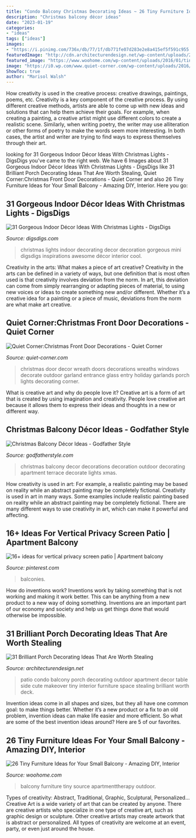 ```yaml
---
title: "Condo Balcony Christmas Decorating Ideas ~ 26 Tiny Furniture Ideas For Your Small Balcony"
description: "Christmas balcony décor ideas"
date: "2023-01-19"
categories:
- "ideas"
tags: ["ideas"]
images:
- "https://i.pinimg.com/736x/db/77/1f/db771fe07d283e2e8a415ef5f591c955.jpg"
featuredImage: "http://cdn.architecturendesign.net/wp-content/uploads/2015/07/AD-Small-Porch-Ideas-03.jpg"
featured_image: "https://www.woohome.com/wp-content/uploads/2016/01/tiny-balcony-furniture-7-2.jpg"
image: "https://i0.wp.com/www.quiet-corner.com/wp-content/uploads/2016/12/Christmas-Front-Door-Decorations-7-19.jpg?resize=710%2C1065"
ShowToc: true
author: "Marisol Walsh"
---
```



How creativity is used in the creative process: creative drawings, paintings, poems, etc.
Creativity is a key component of the creative process. By using different creative methods, artists are able to come up with new ideas and solutions that can help them achieve their goals. For example, when creating a painting, a creative artist might use different colors to create a realistic scene. Similarly, when writing poetry, the writer may use alliteration or other forms of poetry to make the words seem more interesting. In both cases, the artist and writer are trying to find ways to express themselves through their art.

	

		
looking for 31 Gorgeous Indoor Décor Ideas With Christmas Lights - DigsDigs you've came to the right web. We have 6 Images about 31 Gorgeous Indoor Décor Ideas With Christmas Lights - DigsDigs like 31 Brilliant Porch Decorating Ideas That Are Worth Stealing, Quiet Corner:Christmas Front Door Decorations - Quiet Corner and also 26 Tiny Furniture Ideas for Your Small Balcony - Amazing DIY, Interior. Here you go:
		
    
## 31 Gorgeous Indoor Décor Ideas With Christmas Lights - DigsDigs

<img loading=lazy src="https://www.digsdigs.com/photos/gorgeous-indoor-decor-ideas-with-christmas-lights-14.jpg" onerror="this.onerror=null;this.src='https://tse3.mm.bing.net/th?id=OIP.JNpnWhg4pknkBdwiBNb2mgHaJ4&amp;pid=15.1';" alt="31 Gorgeous Indoor Décor Ideas With Christmas Lights - DigsDigs">

_Source: digsdigs.com_

>christmas lights indoor decorating decor decoration gorgeous mini digsdigs inspirations awesome décor interior cool. 

	

Creativity in the arts: What makes a piece of art creative?
Creativity in the arts can be defined in a variety of ways, but one definition that is most often used is that creativity involves deviation from the norm. In art, this deviation can come from simply rearranging or adapting pieces of material, to using new voices or ideas to create something new and/or different. Whether it’s a creative idea for a painting or a piece of music, deviations from the norm are what make art creative.

    
## Quiet Corner:Christmas Front Door Decorations - Quiet Corner

<img loading=lazy src="https://i0.wp.com/www.quiet-corner.com/wp-content/uploads/2016/12/Christmas-Front-Door-Decorations-7-19.jpg?resize=710%2C1065" onerror="this.onerror=null;this.src='https://tse2.mm.bing.net/th?id=OIP.06cR3p2Tp5YjXuhmggpmtgHaLH&amp;pid=15.1';" alt="Quiet Corner:Christmas Front Door Decorations - Quiet Corner">

_Source: quiet-corner.com_

>christmas door decor wreath doors decorations wreaths windows decorate outdoor garland entrance glass entry holiday garlands porch lights decorating corner. 

	

What is creative art and why do people love it?
Creative art is a form of art that is created by using imagination and creativity. People love creative art because it allows them to express their ideas and thoughts in a new or different way.

    
## Christmas Balcony Décor Ideas - Godfather Style

<img loading=lazy src="http://godfatherstyle.com/wp-content/uploads/2015/09/cool-christmas-balcony-decor-ideas-1.jpg" onerror="this.onerror=null;this.src='https://tse1.mm.bing.net/th?id=OIP.mD2mq35Hbs_gzmVHG93eZwHaLH&amp;pid=15.1';" alt="Christmas Balcony Décor Ideas - Godfather Style">

_Source: godfatherstyle.com_

>christmas balcony decor decorations decoration outdoor decorating apartment terrace decorate lights xmas. 

	

How creativity is used in art: For example, a realistic painting may be based on reality while an abstract painting may be completely fictional.
Creativity is used in art in many ways. Some examples include realistic painting based on reality while an abstract painting may be completely fictional. There are many different ways to use creativity in art, which can make it powerful and affecting.

    
## 16+ Ideas For Vertical Privacy Screen Patio | Apartment Balcony

<img loading=lazy src="https://i.pinimg.com/736x/db/77/1f/db771fe07d283e2e8a415ef5f591c955.jpg" onerror="this.onerror=null;this.src='https://tse1.mm.bing.net/th?id=OIP.ArCxk2EEmDW_EGp7mhaLVAAAAA&amp;pid=15.1';" alt="16+ ideas for vertical privacy screen patio | Apartment balcony">

_Source: pinterest.com_

>balconies. 

	

How do inventions work?
Inventions work by taking something that is not working and making it work better. This can be anything from a new product to a new way of doing something. Inventions are an important part of our economy and society and help us get things done that would otherwise be impossible.

    
## 31 Brilliant Porch Decorating Ideas That Are Worth Stealing

<img loading=lazy src="http://cdn.architecturendesign.net/wp-content/uploads/2015/07/AD-Small-Porch-Ideas-03.jpg" onerror="this.onerror=null;this.src='https://tse1.mm.bing.net/th?id=OIP.QPqjml57htyF57zrUHLsegHaJ3&amp;pid=15.1';" alt="31 Brilliant Porch Decorating Ideas That Are Worth Stealing">

_Source: architecturendesign.net_

>patio condo balcony porch decorating outdoor apartment decor table side cute makeover tiny interior furniture space stealing brilliant worth deck. 

	

Invention ideas come in all shapes and sizes, but they all have one common goal: to make things better. Whether it’s a new product or a fix to an old problem, invention ideas can make life easier and more efficient. So what are some of the best invention ideas around? Here are 5 of our favorites.

    
## 26 Tiny Furniture Ideas For Your Small Balcony - Amazing DIY, Interior

<img loading=lazy src="https://www.woohome.com/wp-content/uploads/2016/01/tiny-balcony-furniture-7-2.jpg" onerror="this.onerror=null;this.src='https://tse3.mm.bing.net/th?id=OIP.jTp17o8UcPFfy9hpYowdmAHaLH&amp;pid=15.1';" alt="26 Tiny Furniture Ideas for Your Small Balcony - Amazing DIY, Interior">

_Source: woohome.com_

>balcony furniture tiny source apartmenttherapy outdoor. 

	

Types of creativity: Abstract, Traditional, Graphic, Sculptural, Personalized...
Creative Art is a wide variety of art that can be created by anyone. There are creative artists who specialize in one type of creative art, such as graphic design or sculpture. Other creative artists may create artwork that is abstract or personalized. All types of creativity are welcome at an event, party, or even just around the house.

